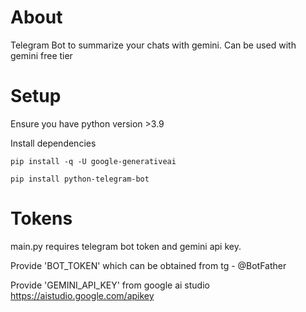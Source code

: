 # About
Telegram Bot to summarize your chats with gemini. Can be used with gemini free tier

# Setup
Ensure you have python version >3.9

Install dependencies
```
pip install -q -U google-generativeai

pip install python-telegram-bot
```

# Tokens
main.py requires telegram bot token and gemini api key.

Provide 'BOT_TOKEN' which can be obtained from tg - @BotFather

Provide 'GEMINI_API_KEY' from google ai studio https://aistudio.google.com/apikey
